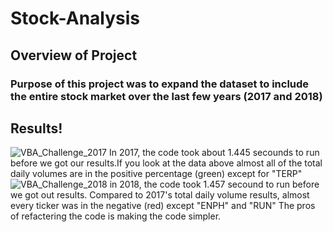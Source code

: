 # Stock-Analysis

## Overview of Project

### Purpose of this project was to expand the dataset to include the entire stock market over the last few years (2017 and 2018)

## Results! 
![VBA_Challenge_2017](https://user-images.githubusercontent.com/89805399/139947856-44fc37bf-32ee-498a-83ed-470f64293cc7.png)
In 2017, the code took about 1.445 secounds to run before we got our results.If you look at the data above almost all of the total daily volumes are in the positive percentage (green) except for "TERP"
![VBA_Challenge_2018](https://user-images.githubusercontent.com/89805399/139948368-ea0c1c3a-7208-4f8d-98fb-04be210d54e8.png)
in 2018, the code took 1.457 secound to run before we got out results. Compared to 2017's total daily volume results, almost every ticker was in the negative (red) except "ENPH" and "RUN"
The pros of refactering the code is making the code simpler.
